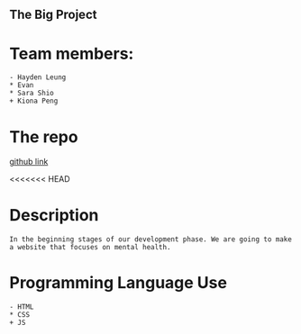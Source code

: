 ## **The Big Project**

# Team members:
```
- Hayden Leung
* Evan
* Sara Shio
+ Kiona Peng

```

# The repo 
[github link](https://github.com/Haydenleung/MDIA2109-BigProject)


<<<<<<< HEAD
# Description
```
In the beginning stages of our development phase. We are going to make a website that focuses on mental health. 
```

# Programming Language Use
```
- HTML
* CSS
+ JS
```


